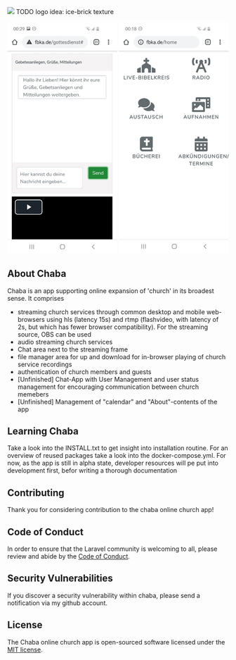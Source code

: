<p align="left"><img src="not-found"  width="00"> TODO logo idea: ice-brick texture </p> 

<p align="center">

</p>

<img src="App-Church-Service-Page.jpg" alt="drawing" width="250"/> <img src="App-Front-Page.jpg" alt="drawing" width="250"/>


## About Chaba

Chaba is an app supporting online expansion of 'church' in its broadest sense. It comprises 

- streaming church services through common desktop and mobile web-browsers using hls (latency 15s) and 
   rtmp (flashvideo, with latency of 2s, but which has fewer browser compatibility).
    For the streaming source, OBS can be used
- audio streaming church services 
- Chat area next to the streaming frame
- file manager area for up and download for in-browser playing of church service recordings
- authentication of church members and guests
- [Unfinished] Chat-App with User Management and user status management for encouraging communication between church memebers  
- [Unfinished] Management of "calendar" and "About"-contents of the app  

## Learning Chaba

Take a look into the INSTALL.txt to get insight into installation routine. For an overview of reused packages take a look
 into the docker-compose.yml. For now, as the app is still in alpha state, developer resources will pe put into development
 first, befor writing a thorough documentation

## Contributing

Thank you for considering contribution to the chaba online church app! 

## Code of Conduct

In order to ensure that the Laravel community is welcoming to all, please review and abide by the [Code of Conduct](https://laravel.com/docs/contributions#code-of-conduct).

## Security Vulnerabilities

If you discover a security vulnerability within chaba, please send a notification via my github account.

## License

The Chaba online church app is open-sourced software licensed under the [MIT license](https://opensource.org/licenses/MIT).
